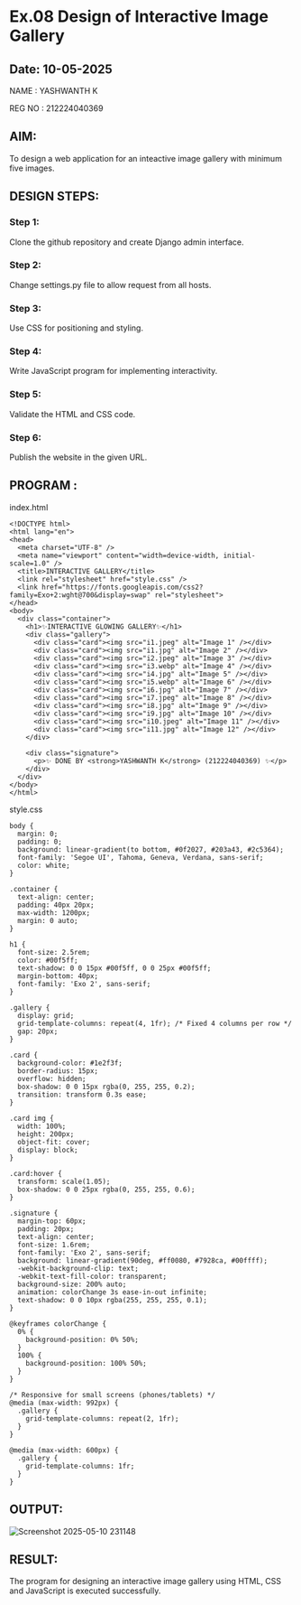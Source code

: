 # Ex.08 Design of Interactive Image Gallery
## Date: 10-05-2025

NAME : YASHWANTH K

REG NO : 212224040369

## AIM:
To design a web application for an inteactive image gallery with minimum five images.

## DESIGN STEPS:

### Step 1:
Clone the github repository and create Django admin interface.

### Step 2:
Change settings.py file to allow request from all hosts.

### Step 3:
Use CSS for positioning and styling.

### Step 4:
Write JavaScript program for implementing interactivity.

### Step 5:
Validate the HTML and CSS code.

### Step 6:
Publish the website in the given URL.

## PROGRAM :

index.html

```
<!DOCTYPE html>
<html lang="en">
<head>
  <meta charset="UTF-8" />
  <meta name="viewport" content="width=device-width, initial-scale=1.0" />
  <title>INTERACTIVE GALLERY</title>
  <link rel="stylesheet" href="style.css" />
  <link href="https://fonts.googleapis.com/css2?family=Exo+2:wght@700&display=swap" rel="stylesheet">
</head>
<body>
  <div class="container">
    <h1>✨INTERACTIVE GLOWING GALLERY✨</h1>
    <div class="gallery">
      <div class="card"><img src="i1.jpeg" alt="Image 1" /></div>
      <div class="card"><img src="i1.jpg" alt="Image 2" /></div>
      <div class="card"><img src="i2.jpeg" alt="Image 3" /></div>
      <div class="card"><img src="i3.webp" alt="Image 4" /></div>
      <div class="card"><img src="i4.jpg" alt="Image 5" /></div>
      <div class="card"><img src="i5.webp" alt="Image 6" /></div>
      <div class="card"><img src="i6.jpg" alt="Image 7" /></div>
      <div class="card"><img src="i7.jpeg" alt="Image 8" /></div>
      <div class="card"><img src="i8.jpg" alt="Image 9" /></div>
      <div class="card"><img src="i9.jpg" alt="Image 10" /></div>
      <div class="card"><img src="i10.jpeg" alt="Image 11" /></div>
      <div class="card"><img src="i11.jpg" alt="Image 12" /></div>
    </div>

    <div class="signature">
      <p>✨ DONE BY <strong>YASHWANTH K</strong> (212224040369) ✨</p>
    </div>
  </div>
</body>
</html>
```

style.css

```
body {
  margin: 0;
  padding: 0;
  background: linear-gradient(to bottom, #0f2027, #203a43, #2c5364);
  font-family: 'Segoe UI', Tahoma, Geneva, Verdana, sans-serif;
  color: white;
}

.container {
  text-align: center;
  padding: 40px 20px;
  max-width: 1200px;
  margin: 0 auto;
}

h1 {
  font-size: 2.5rem;
  color: #00f5ff;
  text-shadow: 0 0 15px #00f5ff, 0 0 25px #00f5ff;
  margin-bottom: 40px;
  font-family: 'Exo 2', sans-serif;
}

.gallery {
  display: grid;
  grid-template-columns: repeat(4, 1fr); /* Fixed 4 columns per row */
  gap: 20px;
}

.card {
  background-color: #1e2f3f;
  border-radius: 15px;
  overflow: hidden;
  box-shadow: 0 0 15px rgba(0, 255, 255, 0.2);
  transition: transform 0.3s ease;
}

.card img {
  width: 100%;
  height: 200px;
  object-fit: cover;
  display: block;
}

.card:hover {
  transform: scale(1.05);
  box-shadow: 0 0 25px rgba(0, 255, 255, 0.6);
}

.signature {
  margin-top: 60px;
  padding: 20px;
  text-align: center;
  font-size: 1.6rem;
  font-family: 'Exo 2', sans-serif;
  background: linear-gradient(90deg, #ff0080, #7928ca, #00ffff);
  -webkit-background-clip: text;
  -webkit-text-fill-color: transparent;
  background-size: 200% auto;
  animation: colorChange 3s ease-in-out infinite;
  text-shadow: 0 0 10px rgba(255, 255, 255, 0.1);
}

@keyframes colorChange {
  0% {
    background-position: 0% 50%;
  }
  100% {
    background-position: 100% 50%;
  }
}

/* Responsive for small screens (phones/tablets) */
@media (max-width: 992px) {
  .gallery {
    grid-template-columns: repeat(2, 1fr);
  }
}

@media (max-width: 600px) {
  .gallery {
    grid-template-columns: 1fr;
  }
}
```
## OUTPUT:

![Screenshot 2025-05-10 231148](https://github.com/user-attachments/assets/1ae381a8-90ad-41a8-bae3-f0e15462777e)

## RESULT:
The program for designing an interactive image gallery using HTML, CSS and JavaScript is executed successfully.
